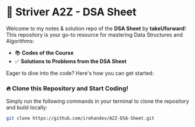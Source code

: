 # 🚀 Striver A2Z - DSA Sheet

Welcome to my notes & solution repo of the **DSA Sheet** by **takeUforward**!  
This repository is your go-to resource for mastering Data Structures and Algorithms:

- 📚 **Codes of the Course**
- ✅ **Solutions to Problems from the DSA Sheet**

Eager to dive into the code? Here's how you can get started:

### 🔥 **Clone this Repository and Start Coding!**

Simply run the following commands in your terminal to clone the repository and build locally:

```bash
git clone https://github.com/irohandev/A2Z-DSA-Sheet.git
